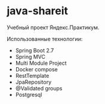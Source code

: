 # java-shareit
Учебный проект Яндекс.Практикум.


Использованные технологии:
* Spring Boot 2.7
* Spring MVC
* Multi Module Project
* Docker compose
* RestTemplate
* JpaRepository
* @Validated groups
* Postgresql
